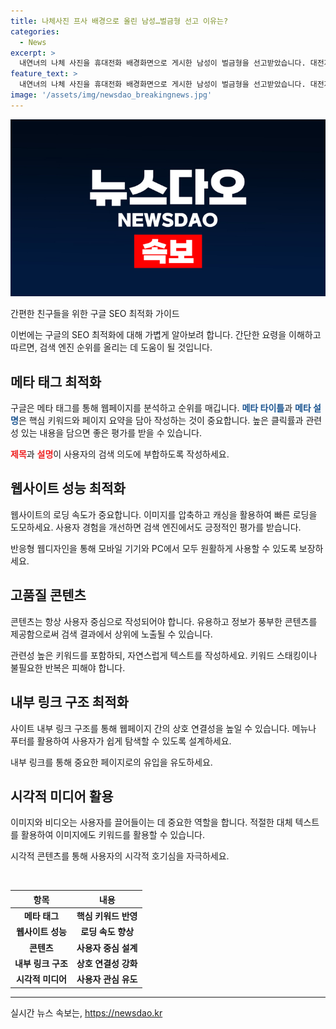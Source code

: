 ```yaml
---
title: 나체사진 프사 배경으로 올린 남성…벌금형 선고 이유는?
categories:
  - News
excerpt: >
  내연녀의 나체 사진을 휴대전화 배경화면으로 게시한 남성이 벌금형을 선고받았습니다. 대전지법은 A씨에게 벌금 200만원과 성폭력 치료프로그램 40시간 이수를 명령했습니다. A씨는 내연관계였던 피해자 B씨에게 받은 나체 사진을 프로필 배경화면으로 사용했으며, 이로 인해 피해자의 고통이 컸다는 지적이 있었습니다. 그러나 피해자가 A씨의 처벌을 원하지 않아 벌금형과 전과기록 등을 고려한 양형이 이뤄졌습니다.
feature_text: >
  내연녀의 나체 사진을 휴대전화 배경화면으로 게시한 남성이 벌금형을 선고받았습니다. 대전지법은 A씨에게 벌금 200만원과 성폭력 치료프로그램 40시간 이수를 명령했습니다. A씨는 내연관계였던 피해자 B씨에게 받은 나체 사진을 프로필 배경화면으로 사용했으며, 이로 인해 피해자의 고통이 컸다는 지적이 있었습니다. 그러나 피해자가 A씨의 처벌을 원하지 않아 벌금형과 전과기록 등을 고려한 양형이 이뤄졌습니다.
image: '/assets/img/newsdao_breakingnews.jpg'
---
```


<p><img src="/assets/img/newsdao_breakingnews.jpg" alt="koreaapp 속보" /></p>

<p>간편한 친구들을 위한 구글 SEO 최적화 가이드</p>

<p>이번에는 구글의 SEO 최적화에 대해 가볍게 알아보려 합니다. 간단한 요령을 이해하고 따르면, 검색 엔진 순위를 올리는 데 도움이 될 것입니다.</p>

<h2 data-ke-size="size26">메타 태그 최적화</h2>

<p data-ke-size="size16">구글은 메타 태그를 통해 웹페이지를 분석하고 순위를 매깁니다. <b><span style="color: #1a5490;">메타 타이틀</span></b>과 <b><span style="color: #1a5490;">메타 설명</span></b>은 핵심 키워드와 페이지 요약을 담아 작성하는 것이 중요합니다. 높은 클릭률과 관련성 있는 내용을 담으면 좋은 평가를 받을 수 있습니다.</p>

<p data-ke-size="size16"><b><span style="color: #ee2323;">제목</span></b>과 <b><span style="color: #ee2323;">설명</span></b>이 사용자의 검색 의도에 부합하도록 작성하세요.</p>

<h2 data-ke-size="size26">웹사이트 성능 최적화</h2>

<p data-ke-size="size16">웹사이트의 로딩 속도가 중요합니다. 이미지를 압축하고 캐싱을 활용하여 빠른 로딩을 도모하세요. 사용자 경험을 개선하면 검색 엔진에서도 긍정적인 평가를 받습니다.</p>

<p data-ke-size="size16">반응형 웹디자인을 통해 모바일 기기와 PC에서 모두 원활하게 사용할 수 있도록 보장하세요.</p>

<h2 data-ke-size="size26">고품질 콘텐츠</h2>

<p data-ke-size="size16">콘텐츠는 항상 사용자 중심으로 작성되어야 합니다. 유용하고 정보가 풍부한 콘텐츠를 제공함으로써 검색 결과에서 상위에 노출될 수 있습니다.</p>

<p data-ke-size="size16">관련성 높은 키워드를 포함하되, 자연스럽게 텍스트를 작성하세요. 키워드 스태킹이나 불필요한 반복은 피해야 합니다.</p>

<h2 data-ke-size="size26">내부 링크 구조 최적화</h2>

<p data-ke-size="size16">사이트 내부 링크 구조를 통해 웹페이지 간의 상호 연결성을 높일 수 있습니다. 메뉴나 푸터를 활용하여 사용자가 쉽게 탐색할 수 있도록 설계하세요.</p>

<p data-ke-size="size16">내부 링크를 통해 중요한 페이지로의 유입을 유도하세요.</p>

<h2 data-ke-size="size26">시각적 미디어 활용</h2>

<p data-ke-size="size16">이미지와 비디오는 사용자를 끌어들이는 데 중요한 역할을 합니다. 적절한 대체 텍스트를 활용하여 이미지에도 키워드를 활용할 수 있습니다.</p>

<p data-ke-size="size16">시각적 콘텐츠를 통해 사용자의 시각적 호기심을 자극하세요.</p>

<p data-ke-size="size16">&nbsp;</p>

<table>
    <thead>
        <tr>
            <th style="text-align: center; height: 17px;"><b>항목</b></th>
            <th style="text-align: center; height: 17px;"><b>내용</b></th>
        </tr>
    </thead>
    <tbody>
        <tr>
            <td style="text-align: center; height: 17px;"><b>메타 태그</b></td>
            <td style="text-align: center; height: 17px;"><b>핵심 키워드 반영</b></td>
        </tr>
        <tr>
            <td style="text-align: center; height: 17px;"><b>웹사이트 성능</b></td>
            <td style="text-align: center; height: 17px;"><b>로딩 속도 향상</b></td>
        </tr>
        <tr>
            <td style="text-align: center; height: 17px;"><b>콘텐츠</b></td>
            <td style="text-align: center; height: 17px;"><b>사용자 중심 설계</b></td>
        </tr>
        <tr>
            <td style="text-align: center; height: 17px;"><b>내부 링크 구조</b></td>
            <td style="text-align: center; height: 17px;"><b>상호 연결성 강화</b></td>
        </tr>
        <tr>
            <td style="text-align: center; height: 17px;"><b>시각적 미디어</b></td>
            <td style="text-align: center; height: 17px;"><b>사용자 관심 유도</b></td>
        </tr>
    </tbody>
</table>

<p><hr></p>
실시간 뉴스 속보는, <a href="https://newsdao.kr" rel="dofollow">https://newsdao.kr</a>


